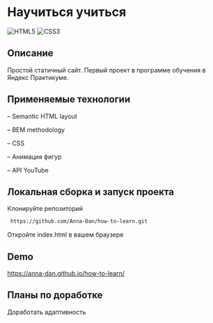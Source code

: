 # Научиться учиться
![HTML5](https://img.shields.io/badge/html5-%23E34F26.svg?style=for-the-badge&logo=html5&logoColor=white)
![CSS3](https://img.shields.io/badge/css3-%231572B6.svg?style=for-the-badge&logo=css3&logoColor=white)

##  Описание

Простой статичный сайт. Первый проект в программе обучения в Яндекс Практикуме. 

## Применяемые технологии

– Semantic HTML layout

– BEM methodology

– CSS

– Анимация фигур

– API YouTube

## Локальная сборка и запуск проекта

Клонируйте репозиторий

```bash
 https://github.com/Anna-Dan/how-to-learn.git
```

Откройте index.html в вашем браузере

## Demo

https://anna-dan.github.io/how-to-learn/

## Планы по доработке

Доработать адаптивность
